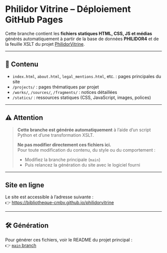 # Philidor Vitrine – Déploiement GitHub Pages

Cette branche contient les **fichiers statiques HTML, CSS, JS et médias** générés automatiquement à partir de la base de données **PHILIDOR4** et de la feuille XSLT du projet [PhilidorVitrine](https://github.com/bibliotheque-cmbv/philidorvitrine).

---

## 📁 Contenu

- `index.html`, `about.html`, `legal_mentions.html`, etc. : pages principales du site
- `/projects/` : pages thématiques par projet
- `/works/`, `/sources/`, `/fragments/` : notices détaillées
- `/statics/` : ressources statiques (CSS, JavaScript, images, polices)

---

## ⚠️ Attention

> **Cette branche est générée automatiquement** à l’aide d’un script Python et d’une transformation XSLT.
>
> **Ne pas modifier directement ces fichiers ici.**  
> Pour toute modification du contenu, du style ou du comportement :
>
> - Modifiez la branche principale (`main`)  
> - Puis relancez la génération du site avec le logiciel fourni

---

## Site en ligne

Le site est accessible à l’adresse suivante :  
👉 https://bibliotheque-cmbv.github.io/philidorvitrine

---

## 🛠 Génération

Pour générer ces fichiers, voir le README du projet principal :  
👉 [`main` branch](https://github.com/AmelieDogan/philidorvitrine/tree/main)
